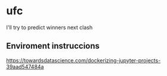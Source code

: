 # ufc
I'll try to predict winners next clash

## Enviroment instruccions

https://towardsdatascience.com/dockerizing-jupyter-projects-39aad547484a

